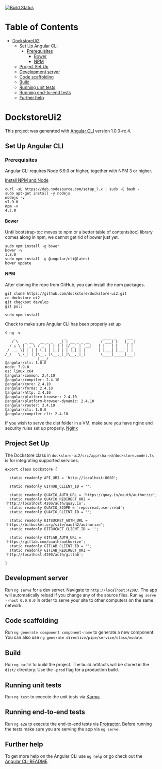 [![Build Status](https://travis-ci.org/dockstore/dockstore-ui2.svg?branch=develop)](https://travis-ci.org/dockstore/dockstore-ui2)

Table of Contents
=================

   * [DockstoreUi2](#dockstoreui2)
      * [Set Up Angular CLI](#set-up-angular-cli)
         * [Prerequisites](#prerequisites)
            * [Bower](#bower)
            * [NPM](#npm)
      * [Project Set Up](#project-set-up)
      * [Development server](#development-server)
      * [Code scaffolding](#code-scaffolding)
      * [Build](#build)
      * [Running unit tests](#running-unit-tests)
      * [Running end-to-end tests](#running-end-to-end-tests)
      * [Further help](#further-help)


# DockstoreUi2

This project was generated with [Angular CLI](https://github.com/angular/angular-cli) version 1.0.0-rc.4.

## Set Up Angular CLI

### Prerequisites

Angular CLI requires Node 6.9.0 or higher, together with NPM 3 or higher.

[Install NPM and Node](https://nodejs.org/en/download/package-manager/)
```
curl -sL https://deb.nodesource.com/setup_7.x | sudo -E bash -
sudo apt-get install -y nodejs
nodejs -v
v7.9.0
npm -v
4.2.0
```
#### Bower

Until bootstrap-toc moves to npm or a better table of contents(toc) library comes along in npm, we cannot get rid of bower just yet.
```
sudo npm install -g bower
bower -v
1.8.0
sudo npm install -g @angular/cli@latest
bower update
```

#### NPM

After cloning the repo from GitHub, you can install the npm packages.
```
git clone https://github.com/dockstore/dockstore-ui2.git
cd dockstore-ui2
git checkout develop
git pull

sudo npm install
```

Check to make sure Angular CLI has been properly set up
```
$ ng -v
    _                      _                 ____ _     ___
   / \   _ __   __ _ _   _| | __ _ _ __     / ___| |   |_ _|
  / △ \ | '_ \ / _` | | | | |/ _` | '__|   | |   | |    | |
 / ___ \| | | | (_| | |_| | | (_| | |      | |___| |___ | |
/_/   \_\_| |_|\__, |\__,_|_|\__,_|_|       \____|_____|___|
               |___/
@angular/cli: 1.0.0
node: 7.9.0
os: linux x64
@angular/common: 2.4.10
@angular/compiler: 2.4.10
@angular/core: 2.4.10
@angular/forms: 2.4.10
@angular/http: 2.4.10
@angular/platform-browser: 2.4.10
@angular/platform-browser-dynamic: 2.4.10
@angular/router: 3.4.10
@angular/cli: 1.0.0
@angular/compiler-cli: 2.4.10
```

If you wish to serve the dist folder in a VM, make sure you have nginx and security rules set up properly.
[Nginx](https://www.digitalocean.com/community/tutorials/how-to-install-nginx-on-ubuntu-16-04)

## Project Set Up

The Dockstore class in `dockstore-ui2/src/app/shared/dockstore.model.ts` is for integrating supported services.
```
export class Dockstore {

  static readonly API_URI = 'http://localhost:8080';

  static readonly GITHUB_CLIENT_ID = '';

  static readonly QUAYIO_AUTH_URL = 'https://quay.io/oauth/authorize';
  static readonly QUAYIO_REDIRECT_URI = 'http://localhost:4200/auth/quay.io';
  static readonly QUAYIO_SCOPE = 'repo:read,user:read';
  static readonly QUAYIO_CLIENT_ID = '';

  static readonly BITBUCKET_AUTH_URL = 'https://bitbucket.org/site/oauth2/authorize';
  static readonly BITBUCKET_CLIENT_ID = '';

  static readonly GITLAB_AUTH_URL = 'https://gitlab.com/oauth/authorize';
  static readonly GITLAB_CLIENT_ID = '';
  static readonly GITLAB_REDIRECT_URI = 'http://localhost:4200/auth/gitlab';

}
```

## Development server

Run `ng serve` for a dev server. Navigate to `http://localhost:4200/`. The app will automatically reload if you change any of the source files. Run `ng serve --host 0.0.0.0` in order to serve your site to other computers on the same network. 

## Code scaffolding

Run `ng generate component component-name` to generate a new component. You can also use `ng generate directive/pipe/service/class/module`.

## Build

Run `ng build` to build the project. The build artifacts will be stored in the `dist/` directory. Use the `-prod` flag for a production build.

## Running unit tests

Run `ng test` to execute the unit tests via [Karma](https://karma-runner.github.io).

## Running end-to-end tests

Run `ng e2e` to execute the end-to-end tests via [Protractor](http://www.protractortest.org/).
Before running the tests make sure you are serving the app via `ng serve`.

## Further help

To get more help on the Angular CLI use `ng help` or go check out the [Angular CLI README](https://github.com/angular/angular-cli/blob/master/README.md).
